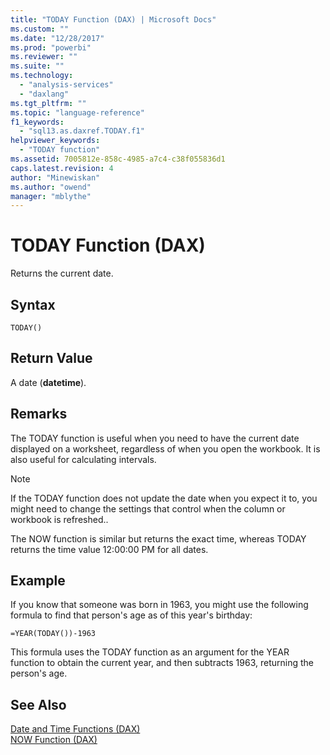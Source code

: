 ```yaml
---
title: "TODAY Function (DAX) | Microsoft Docs"
ms.custom: ""
ms.date: "12/28/2017"
ms.prod: "powerbi"
ms.reviewer: ""
ms.suite: ""
ms.technology: 
  - "analysis-services"
  - "daxlang"
ms.tgt_pltfrm: ""
ms.topic: "language-reference"
f1_keywords: 
  - "sql13.as.daxref.TODAY.f1"
helpviewer_keywords: 
  - "TODAY function"
ms.assetid: 7005812e-858c-4985-a7c4-c38f055836d1
caps.latest.revision: 4
author: "Minewiskan"
ms.author: "owend"
manager: "mblythe"
---
```

# TODAY Function (DAX)
Returns the current date.  
  
## Syntax  
  
```  
TODAY()  
```  
  
## Return Value  
A date (**datetime**).  
  
## Remarks  
The TODAY function is useful when you need to have the current date displayed on a worksheet, regardless of when you open the workbook. It is also useful for calculating intervals.  
  
> [!NOTE]  
> If the TODAY function does not update the date when you expect it to, you might need to change the settings that control when the column or workbook is refreshed..  
  
The NOW function is similar but returns the exact time, whereas TODAY returns the time value 12:00:00 PM for all dates.  
  
## Example  
If you know that someone was born in 1963, you might use the following formula to find that person's age as of this year's birthday:  
  
```  
=YEAR(TODAY())-1963  
```  
This formula uses the TODAY function as an argument for the YEAR function to obtain the current year, and then subtracts 1963, returning the person's age.  
  
## See Also  
[Date and Time Functions &#40;DAX&#41;](../DAX/date-and-time-functions-dax.md)  
[NOW Function &#40;DAX&#41;](../DAX/now-function-dax.md)  
  
